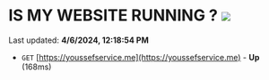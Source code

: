 # IS MY WEBSITE RUNNING ? [![](https://img.shields.io/static/v1?label=Sponsor&message=%E2%9D%A4&logo=GitHub&color=%23fe8e86)](https://github.com/sponsors/<username>)

Last updated: **4/6/2024, 12:18:54 PM**

- `GET` [https://youssefservice.me](https://youssefservice.me) - **Up** (168ms)
